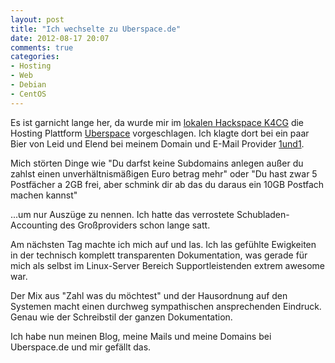 ```yaml
---
layout: post
title: "Ich wechselte zu Uberspace.de"
date: 2012-08-17 20:07
comments: true
categories:
- Hosting
- Web
- Debian
- CentOS
---
```


Es ist garnicht lange her, da wurde mir im [lokalen Hackspace K4CG](http://k4cg.org)
die Hosting Plattform [Uberspace](https://uberspace.de) vorgeschlagen.
Ich klagte dort bei ein paar Bier von Leid und Elend bei meinem Domain und
E-Mail Provider [1und1](http://1und1.de).

Mich störten Dinge wie "Du darfst keine Subdomains anlegen außer du zahlst einen
unverhältnismäßigen Euro betrag mehr" oder "Du hast zwar 5 Postfächer a 2GB
frei, aber schmink dir ab das du daraus ein 10GB Postfach machen kannst"

...um nur Auszüge zu nennen. Ich hatte das verrostete Schubladen-Accounting
des Großproviders schon lange satt.

Am nächsten Tag machte ich mich auf und las. Ich las gefühlte Ewigkeiten in der
technisch komplett transparenten Dokumentation, was gerade für mich als
selbst im Linux-Server Bereich Supportleistenden extrem awesome war.

Der Mix aus "Zahl was du möchtest" und der Hausordnung auf den Systemen macht
einen durchweg sympathischen ansprechenden Eindruck. Genau wie der Schreibstil
der ganzen Dokumentation.

Ich habe nun meinen Blog, meine Mails und meine Domains bei Uberspace.de und mir gefällt das.
